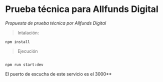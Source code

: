 # Prueba técnica para Allfunds Digital

*Propuesta de prueba técnica por Allfunds Digital*

> Intalación:

```
npm install
```

> Ejecución
```

npm run start:dev 
```

El puerto de escucha de este servicio es el 3000**


